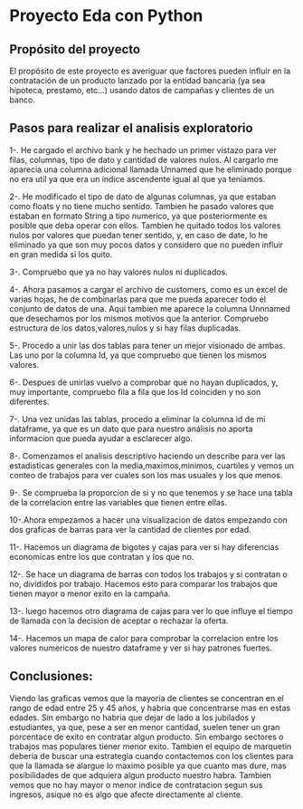 # Proyecto Eda con Python

## Propósito del proyecto
El propósito de este proyecto es averiguar que factores pueden influir en la contratación de un producto lanzado por la entidad bancaria
(ya sea hipoteca, prestamo, etc...) usando datos de campañas y clientes de un banco.

## Pasos para realizar el analisis exploratorio
1-. He cargado el archivo bank y he hechado un primer vistazo para ver filas, columnas, tipo de dato y cantidad de valores nulos. Al cargarlo
me aparecia una columna adicional llamada Unnamed que he eliminado porque no era util ya que era un indice ascendente igual al que ya teniamos.

2-. He modificado el tipo de dato de algunas columnas, ya que estaban como floats y no tiene mucho sentido. Tambien he pasado valores que estaban 
en formato String a tipo numerico, ya que posteriormente es posible que deba operar con ellos. Tambien he quitado todos los valores nulos por 
valores que puedan tener sentido, y, en caso de date, lo he eliminado ya que son muy pocos datos y considero que no pueden influir en gran 
medida si los quito.

3-. Compruebo que ya no hay valores nulos ni duplicados.

4-. Ahora pasamos a cargar el archivo de customers, como es un excel de varias hojas, he de combinarlas para que me pueda aparecer todo el 
conjunto de datos de una. Aqui tambien me aparece la columna Unnnamed que desechamos por los mismos motivos que la anterior. Compruebo 
estructura de los datos,valores,nulos y si hay filas duplicadas.

5-. Procedo a unir las dos tablas para tener un mejor visionado de ambas. Las uno por la columna Id, ya que compruebo que tienen los mismos valores.

6-. Despues de unirlas vuelvo a comprobar que no hayan duplicados, y, muy importante, compruebo fila a fila que los Id coinciden y no son
diferentes.

7-. Una vez unidas las tablas, procedo a eliminar la columna id de mi dataframe, ya que es un dato que para nuestro análisis no aporta 
informacion que pueda ayudar a esclarecer algo.

8-. Comenzamos el analisis descriptivo haciendo un describe para ver las estadisticas generales con la media,maximos,minimos, cuartiles y
vemos un conteo de trabajos para ver cuales son los mas usuales y los que menos.

9-. Se comprueba la proporcion de si y no que tenemos y se hace una tabla de la correlacion entre las variables que tienen entre ellas.

10-.Ahora empezamos a hacer una visualizacion de datos empezando con dos graficas de barras para ver la cantidad de clientes por edad.

11-. Hacemos un diagrama de bigotes y cajas para ver si hay diferencias economicas entre los que contratan y los que no.

12-. Se hace un diagrama de barras con todos los trabajos y si contratan o no, divididos por trabajo. Hacemos esto para comparar los 
trabajos que tienen mayor o menor exito en la campaña.

13-. luego hacemos otro diagrama de cajas para ver lo que influye el tiempo de llamada con la decision de aceptar o rechazar la oferta.

14-. Hacemos un mapa de calor para comprobar la correlacion entre los valores numericos de nuestro dataframe y ver si hay patrones 
fuertes.

## Conclusiones:
Viendo las graficas vemos que la mayoria de clientes se concentran en el rango de edad entre 25 y 45 años, y habria que concentrarse mas 
en estas edades. Sin embargo no habria que dejar de lado a los jubilados y estudiantes, ya que, pese a ser en menor cantidad, suelen 
tener un gran porcentace de exito en contratar algun producto.
Sin embargo sectores o trabajos mas populares tiener menor exito. Tambien el equipo de marquetin deberia de buscar una estrategia cuando 
contactemos con los clientes para que la llamada se alargue lo maximo posible ya que cuanto mas dure, mas posibilidades de que adquiera 
algun producto nuestro habra.
Tambien vemos que no hay mayor o menor indice de contratacion segun sus ingresos, asique no es algo que afecte directamente al cliente.
